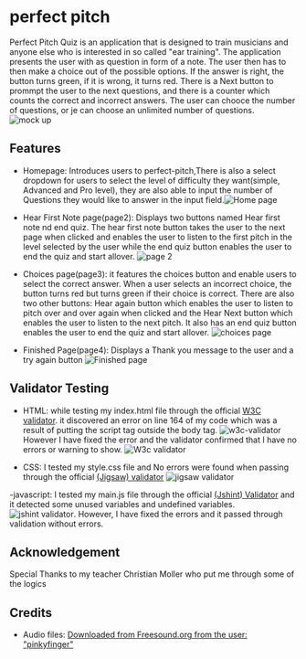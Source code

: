 # perfect pitch

Perfect Pitch Quiz is an application that is designed to train musicians and anyone else who is interested in so called "ear training".
The application presents the user with as question in form of a note. The user then has to then make a choice out of the possible options.
If the answer is right, the button turns green, if it is wrong, it turns red.
There is a Next button to prommpt the user to the next questions, and there is a counter which counts the correct and incorrect answers.
The user can chooce the number of questions, or je can choose an unlimited number of questions.
![mock up](assets/perfect-pitch-homepage.JPG)

## Features

- Homepage: Introduces users to perfect-pitch,There is also a select dropdown for users to select the level of difficulty they want(simple, Advanced and Pro level), they are also able to input the number of Questions they would like to answer in the input field.![Home page](assets/perfect-pitch-homepage.JPG)

- Hear First Note page(page2): Displays two buttons named Hear first note nd end quiz. The hear first note button takes the user to the next page when clicked and enables the user to listen to the first pitch in the level selected by the user while the end quiz button enables the user to end the quiz and start allover.
![page 2](assets/perfect-pitch-page2.JPG)

- Choices page(page3): it features the choices button and enable users to select the correct answer. When a user selects an incorrect choice, the button turns red but turns green if their choice is correct. There are also two other buttons: Hear again button which enables the user to listen to pitch over and over again when clicked and the Hear Next button which enables the user to listen to the next pitch.
It also has an end quiz button enables the user to end the quiz and start allover.
![choices page](assets/choices-page.JPG)

- Finished Page(page4): Displays a Thank you message to the user and a try again button ![Finished page](assets/finished-page.JPG)

## Validator Testing

- HTML: while testing my index.html file through the official <a href="https://validator.w3.org/">W3C validator</a>. it discovered an error on line 164 of my code which was a result of putting the script tag outside the body tag.  ![w3c-validator](assets/w3c-validtor.JPG)
However I have fixed the error and the validator confirmed that I have no errors or warning to show.
![W3c validator](assets/w3c-validator-no-errors.JPG)

- CSS: I tested my style.css file and No errors were found when passing through the official <a href="https://jigsaw.w3.org/css-validator/">(Jigsaw) validator</a>
![jigsaw validator](assets/jigsaw-validator.JPG)

-javascript: I tested my main.js file through the official <a href="https://jshint.com">(Jshint) Validator</a>  and it detected some unused variables and undefined variables. ![jshint validator](assets/jshint-validator.JPG).
However, I have fixed the errors and it passed through validation without errors.

## Acknowledgement

  Special Thanks to my teacher Christian Moller who put me through some of the logics

## Credits

- Audio files: <a href="https://freesound.org/">Downloaded from Freesound.org from the user: "pinkyfinger"</a> <br>
